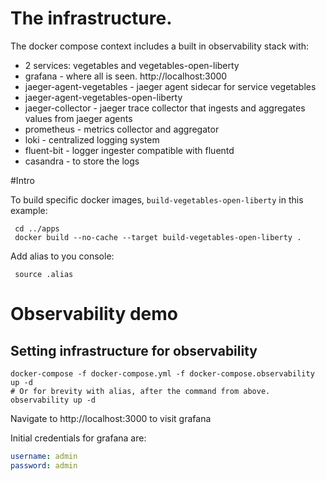 # The infrastructure.

The docker compose context includes a built in observability stack with:

- 2 services: vegetables and vegetables-open-liberty
- grafana - where all is seen. http://localhost:3000
- jaeger-agent-vegetables - jaeger agent sidecar for service vegetables
- jaeger-agent-vegetables-open-liberty
- jaeger-collector - jaeger trace collector that ingests and aggregates values from jaeger agents
- prometheus - metrics collector and aggregator
- loki - centralized logging system
- fluent-bit - logger ingester compatible with fluentd
- casandra - to store the logs


#Intro

To build specific docker images, `build-vegetables-open-liberty` in this example:
```
 cd ../apps
 docker build --no-cache --target build-vegetables-open-liberty .
```

Add alias to you console:
```
 source .alias
```
# Observability demo

## Setting infrastructure for observability

```shell
docker-compose -f docker-compose.yml -f docker-compose.observability up -d
# Or for brevity with alias, after the command from above.
observability up -d
```

Navigate to http://localhost:3000 to visit grafana

Initial credentials for grafana are:

```yml
username: admin
password: admin
```

